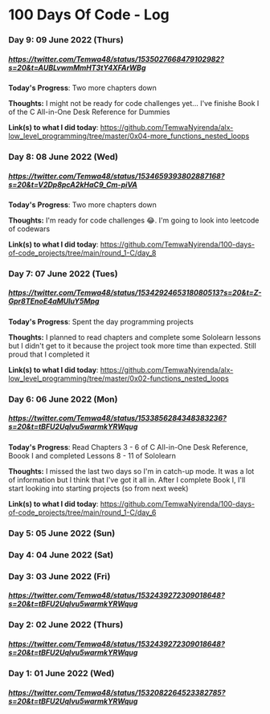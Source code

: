 # 100 Days Of Code - Log


### Day 9: 09 June 2022 (Thurs)
##### https://twitter.com/Temwa48/status/1535027668479102982?s=20&t=AUBLvwmMmHT3tY4XFArWBg

**Today's Progress**: Two more chapters down

**Thoughts:** I might not be ready for code challenges yet... I've finishe Book I of the C All-in-One Desk Reference for Dummies

**Link(s) to what I did today**: https://github.com/TemwaNyirenda/alx-low_level_programming/tree/master/0x04-more_functions_nested_loops


### Day 8: 08 June 2022 (Wed)
##### https://twitter.com/Temwa48/status/1534659393802887168?s=20&t=V2Dp8pcA2kHaC9_Cm-piVA

**Today's Progress**: Two more chapters down

**Thoughts:** I'm ready for code challenges 😂. I'm going to look into leetcode of codewars

**Link(s) to what I did today**: https://github.com/TemwaNyirenda/100-days-of-code_projects/tree/main/round_1-C/day_8


### Day 7: 07 June 2022 (Tues)
##### https://twitter.com/Temwa48/status/1534292465318080513?s=20&t=Z-Gpr8TEnoE4aMUluY5Mpg

**Today's Progress**: Spent the day programming projects

**Thoughts:** I planned to read chapters and complete some Sololearn lessons but I didn't get to it because the project took more time than expected. Still proud that I completed it 

**Link(s) to what I did today**: https://github.com/TemwaNyirenda/alx-low_level_programming/tree/master/0x02-functions_nested_loops

### Day 6: 06 June 2022 (Mon)
##### https://twitter.com/Temwa48/status/1533856284348383236?s=20&t=tBFU2Uqlvu5warmkYRWqug

**Today's Progress**: Read Chapters 3 - 6 of C All-in-One Desk Reference, Boook I and completed Lessons 8 - 11 of Sololearn

**Thoughts:** I missed the last two days so I'm in catch-up mode. It was a lot of information but I think that I've got it all in. After I complete Book I, I'll start looking into starting projects (so from next week)

**Link(s) to what I did today**: https://github.com/TemwaNyirenda/100-days-of-code_projects/tree/main/round_1-C/day_6

### Day 5: 05 June 2022 (Sun)

### Day 4: 04 June 2022 (Sat)

### Day 3: 03 June 2022 (Fri)
##### https://twitter.com/Temwa48/status/1532439272309018648?s=20&t=tBFU2Uqlvu5warmkYRWqug

### Day 2: 02 June 2022 (Thurs)
##### https://twitter.com/Temwa48/status/1532439272309018648?s=20&t=tBFU2Uqlvu5warmkYRWqug

### Day 1: 01 June 2022 (Wed)
##### https://twitter.com/Temwa48/status/1532082264523382785?s=20&t=tBFU2Uqlvu5warmkYRWqug
